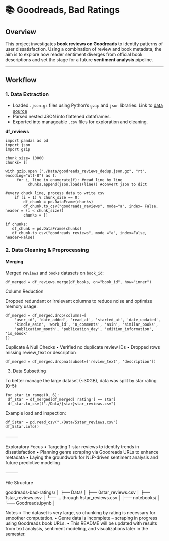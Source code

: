 # 📚 Goodreads, Bad Ratings 

## Overview  
This project investigates **book reviews on Goodreads** to identify patterns of user dissatisfaction. Using a combination of review and book metadata, the aim is to explore how reader sentiment diverges from official book descriptions and set the stage for a future **sentiment analysis** pipeline.

---

## Workflow 

### 1. Data Extraction  
- Loaded `.json.gz` files using Python’s `gzip` and `json` libraries.  Link to [data source]([url](https://cseweb.ucsd.edu/~jmcauley/datasets/goodreads.html#datasets))
- Parsed nested JSON into flattened dataframes.
- Exported into manageable `.csv` files for exploration and cleaning.

**df_reviews** 

	import pandas as pd
	import json
	import gzip

	chunk_size= 10000
	chunks= []

	with gzip.open ("./Data/goodreads_reviews_dedup.json.gz", "rt", encoding="utf-8") as f:
   		 for i, line in enumerate(f): #read line by line
      		  chunks.append(json.loads(line)) #convert json to dict

    #every chuck line, process data to write csv
        if (i + 1) % chunk_size == 0:
            df_chunk = pd.DataFrame(chunks)
            df_chunk.to_csv("goodreads_reviews", mode="a", index= False, header = (i < chunk_size))
            chunks = []
        
	if chunks:
 	   df_chunk = pd.DataFrame(chunks)
 	   df_chunk.to_csv("goodreads_reviews", mode ="a", index=False, header=False) 
    
### 2. Data Cleaning & Preprocessing  
#### Merging  
Merged `reviews` and `books` datasets on `book_id`:

	df_merged = df_reviews.merge(df_books, on="book_id", how="inner")

Column Reduction

Dropped redundant or irrelevant columns to reduce noise and optimize memory usage:

	df_merged = df_merged.drop(columns=[
	    'user_id', 'date_added', 'read_at', 'started_at', 'date_updated',
	    'kindle_asin', 'work_id', 'n_comments', 'asin', 'similar_books',
	    'publication_month', 'publication_day', 'edition_information', 'is_ebook'
	])

Duplicate & Null Checks
	•	Verified no duplicate review IDs
	•	Dropped rows missing review_text or description

	df_merged = df_merged.dropna(subset=['review_text', 'description'])



3. Data Subsetting

To better manage the large dataset (~30GB), data was split by star rating (0–5):

	for star in range(0, 6):
   	 df_star = df_merged[df_merged['rating'] == star]
   	 df_star.to_csv(f"./Data/{star}star_reviews.csv")

Example load and inspection:

	df_5star = pd.read_csv("./Data/5star_reviews.csv")
	df_5star.info()



⸻

Exploratory Focus
	•	Targeting 1-star reviews to identify trends in dissatisfaction
	•	Planning genre scraping via Goodreads URLs to enhance metadata
	•	Laying the groundwork for NLP-driven sentiment analysis and future predictive modeling

⸻

File Structure

goodreads-bad-ratings/
│
├── Data/
│   ├── 0star_reviews.csv
│   ├── 1star_reviews.csv
│   └── ... through 5star_reviews.csv
│
├── notebooks/
│   └── Goodreads.ipynb
│


Notes
	•	The dataset is very large, so chunking by rating is necessary for smoother computation.
	•	Genre data is incomplete – scraping in progress using Goodreads book URLs.
	•	This README will be updated with results from text analysis, sentiment modeling, and visualizations later in the semester.


